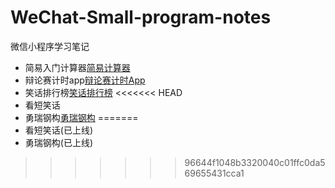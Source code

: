 # WeChat-Small-program-notes

微信小程序学习笔记

* 简易入门计算器[简易计算器](01calculate/README.md)
* 辩论赛计时app[辩论赛计时App](03bianlunsaitimerapp/readme.md)
* 笑话排行榜[笑话排行榜](05smailpaihang/readme.md)
<<<<<<< HEAD
* 看短笑话
* 勇瑞钢构[勇瑞钢构](08min-program-yruijycom/readme.md)
=======
* 看短笑话(已上线)
* 勇瑞钢构(已上线)
>>>>>>> 96644f1048b3320040c01ffc0da569655431cca1
